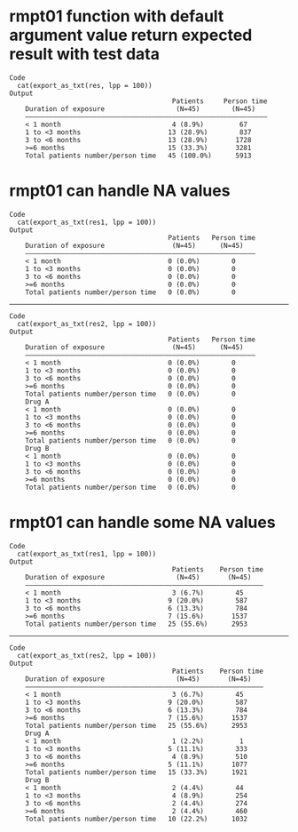 # rmpt01 function with default argument value return expected result with test data

    Code
      cat(export_as_txt(res, lpp = 100))
    Output
                                             Patients     Person time
        Duration of exposure                  (N=45)        (N=45)   
        —————————————————————————————————————————————————————————————
        < 1 month                            4 (8.9%)         67     
        1 to <3 months                      13 (28.9%)        837    
        3 to <6 months                      13 (28.9%)       1728    
        >=6 months                          15 (33.3%)       3281    
        Total patients number/person time   45 (100.0%)      5913    

# rmpt01 can handle NA values

    Code
      cat(export_as_txt(res1, lpp = 100))
    Output
                                            Patients   Person time
        Duration of exposure                 (N=45)      (N=45)   
        ——————————————————————————————————————————————————————————
        < 1 month                           0 (0.0%)        0     
        1 to <3 months                      0 (0.0%)        0     
        3 to <6 months                      0 (0.0%)        0     
        >=6 months                          0 (0.0%)        0     
        Total patients number/person time   0 (0.0%)        0     

---

    Code
      cat(export_as_txt(res2, lpp = 100))
    Output
                                            Patients   Person time
        Duration of exposure                 (N=45)      (N=45)   
        ——————————————————————————————————————————————————————————
        < 1 month                           0 (0.0%)        0     
        1 to <3 months                      0 (0.0%)        0     
        3 to <6 months                      0 (0.0%)        0     
        >=6 months                          0 (0.0%)        0     
        Total patients number/person time   0 (0.0%)        0     
        Drug A                                                    
        < 1 month                           0 (0.0%)        0     
        1 to <3 months                      0 (0.0%)        0     
        3 to <6 months                      0 (0.0%)        0     
        >=6 months                          0 (0.0%)        0     
        Total patients number/person time   0 (0.0%)        0     
        Drug B                                                    
        < 1 month                           0 (0.0%)        0     
        1 to <3 months                      0 (0.0%)        0     
        3 to <6 months                      0 (0.0%)        0     
        >=6 months                          0 (0.0%)        0     
        Total patients number/person time   0 (0.0%)        0     

# rmpt01 can handle some NA values

    Code
      cat(export_as_txt(res1, lpp = 100))
    Output
                                             Patients    Person time
        Duration of exposure                  (N=45)       (N=45)   
        ————————————————————————————————————————————————————————————
        < 1 month                            3 (6.7%)        45     
        1 to <3 months                      9 (20.0%)        587    
        3 to <6 months                      6 (13.3%)        784    
        >=6 months                          7 (15.6%)       1537    
        Total patients number/person time   25 (55.6%)      2953    

---

    Code
      cat(export_as_txt(res2, lpp = 100))
    Output
                                             Patients    Person time
        Duration of exposure                  (N=45)       (N=45)   
        ————————————————————————————————————————————————————————————
        < 1 month                            3 (6.7%)        45     
        1 to <3 months                      9 (20.0%)        587    
        3 to <6 months                      6 (13.3%)        784    
        >=6 months                          7 (15.6%)       1537    
        Total patients number/person time   25 (55.6%)      2953    
        Drug A                                                      
        < 1 month                            1 (2.2%)         1     
        1 to <3 months                      5 (11.1%)        333    
        3 to <6 months                       4 (8.9%)        510    
        >=6 months                          5 (11.1%)       1077    
        Total patients number/person time   15 (33.3%)      1921    
        Drug B                                                      
        < 1 month                            2 (4.4%)        44     
        1 to <3 months                       4 (8.9%)        254    
        3 to <6 months                       2 (4.4%)        274    
        >=6 months                           2 (4.4%)        460    
        Total patients number/person time   10 (22.2%)      1032    

